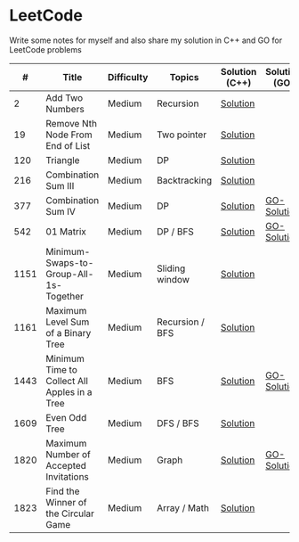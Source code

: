# LeetCode
Write some notes for myself and also share my solution in C++ and GO for LeetCode problems

\# | Title | Difficulty | Topics | Solution (C++) | Solution (GO)
---|---|---|---|---|---
2 | Add Two Numbers | Medium | Recursion | [Solution](./leetcode/0002-Add-Two-Numbers) | 
19 | Remove Nth Node From End of List | Medium | Two pointer | [Solution](./leetcode/0019-Remove-Nth-Node-From-End-of-List) | 
120 | Triangle | Medium | DP | [Solution](./leetcode/0120-Triangle) | 
216 | Combination Sum III | Medium | Backtracking | [Solution](./leetcode/0216-Combination-Sum-III) | 
377 | Combination Sum IV | Medium | DP | [Solution](./leetcode/0377-Combination-Sum-IV) | [GO-Solution](./leetcode/0377-Combination-Sum-IV/go)
542 | 01 Matrix | Medium | DP / BFS | [Solution](./leetcode/0542-01-Matrix) | [GO-Solution](./leetcode/0542-01-Matrix/go)
1151 | Minimum-Swaps-to-Group-All-1s-Together | Medium | Sliding window | [Solution](./leetcode/1151-Minimum-Swaps-to-Group-All-1s-Together) | 
1161 | Maximum Level Sum of a Binary Tree | Medium | Recursion / BFS | [Solution](./leetcode/1161-Maximum-Level-Sum-of-a-Binary-Tree) | 
1443 | Minimum Time to Collect All Apples in a Tree | Medium | BFS | [Solution](./leetcode/1443-Minimum-Time-to-Collect-All-Apples-in-a-Tree) | [GO-Solution](./leetcode/1443-Minimum-Time-to-Collect-All-Apples-in-a-Tree/go)
1609 | Even Odd Tree | Medium | DFS / BFS | [Solution](./leetcode/1609-Even-Odd-Tree) | 
1820 | Maximum Number of Accepted Invitations | Medium | Graph | [Solution](./leetcode/1820-Maximum-Number-of-Accepted-Invitations) | [GO-Solution](./leetcode/1820-Maximum-Number-of-Accepted-Invitations/go/)
1823 | Find the Winner of the Circular Game | Medium | Array / Math | [Solution](./leetcode/1823-Find-the-Winner-of-the-Circular-Game) | 